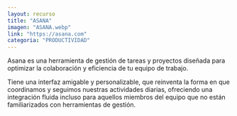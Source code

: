 ```yaml
---
layout: recurso
title: "ASANA"
imagen: "ASANA.webp"
link: "https://asana.com"
categoria: "PRODUCTIVIDAD"
---
```


Asana es una herramienta de gestión de tareas y proyectos diseñada para optimizar la colaboración y eficiencia de tu equipo de trabajo.

Tiene una interfaz amigable y personalizable, que reinventa la forma en que coordinamos y seguimos nuestras actividades diarias, ofreciendo una integración fluida incluso para aquellos miembros del equipo que no están familiarizados con herramientas de gestión.